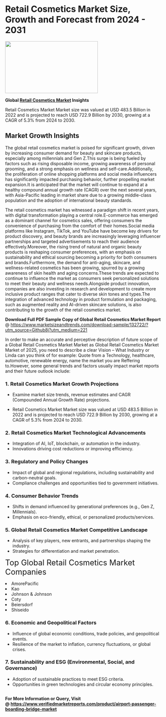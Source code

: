 <H1>Retail Cosmetics Market Size, Growth and Forecast from 2024 - 2031</H1><img class="aligncenter size-medium wp-image-584254" src="https://thirdeyenews.in/wp-content/uploads/2024/09/Global-Market-Research-300x168.jpeg" alt="" width="300" height="168" /><p><strong>Global&nbsp;<a href="https://www.marketsizeandtrends.com/download-sample/132722/?utm_source=Github8j?utm_medium=221">Retail Cosmetics Market</a> Insights</strong></p><p>Retail Cosmetics Market Market size was valued at USD 483.5 Billion in 2022 and is projected to reach USD 722.9 Billion by 2030, growing at a CAGR of 5.3% from 2024 to 2030.</p><p><h2>Market Growth Insights</h2> <p>The global retail cosmetics market is poised for significant growth, driven by increasing consumer demand for beauty and skincare products, especially among millennials and Gen Z.This surge is being fueled by factors such as rising disposable income, growing awareness of personal grooming, and a strong emphasis on wellness and self-care.Additionally, the proliferation of online shopping platforms and social media influencers has significantly impacted purchasing behavior, further propelling market expansion.It is anticipated that the market will continue to expand at a healthy compound annual growth rate (CAGR) over the next several years, with Asia-Pacific leading in market share due to a growing middle-class population and the adoption of international beauty standards.</p> <p>The retail cosmetics market has witnessed a paradigm shift in recent years, with digital transformation playing a central role.E-commerce has emerged as a dominant channel for cosmetics sales, offering consumers the convenience of purchasing from the comfort of their homes.Social media platforms like Instagram, TikTok, and YouTube have become key drivers for product discovery, and beauty brands are increasingly leveraging influencer partnerships and targeted advertisements to reach their audience effectively.Moreover, the rising trend of natural and organic beauty products is reshaping consumer preferences, with an emphasis on sustainability and ethical sourcing becoming a priority for both consumers and brands.Furthermore, the demand for anti-aging, skincare, and wellness-related cosmetics has been growing, spurred by a growing awareness of skin health and aging concerns.These trends are expected to continue to influence the market as consumers seek personalized solutions to meet their beauty and wellness needs.Alongside product innovation, companies are also investing in research and development to create more inclusive product ranges that cater to diverse skin tones and types.The integration of advanced technology in product formulation and packaging, such as augmented reality and AI-driven skincare solutions, is also contributing to the growth of the retail cosmetics market.</p> <p><span class=""><strong>Download Full PDF Sample Copy of Global Retail Cosmetics Market Report</strong> @ <a href="https://www.marketsizeandtrends.com/download-sample/132722/?utm_source=Github8j?utm_medium=221" target="_blank">https://www.marketsizeandtrends.com/download-sample/132722/?utm_source=Github8j?utm_medium=221</a></span></p><p>In order to make an accurate and perceptive description of future scope of a Global&nbsp;Retail Cosmetics Market Market as Global&nbsp;Retail Cosmetics Market Market of 2025, you need to describe a clear Vision &ndash; What Industry or Linda can you think of for example: Quote from a Technology, healthcare, automotive, renewable energy, name the market you are Reffering to.However, some general trends and factors usually impact market reports and their future outlook include:</p><h3>1.&nbsp;<strong>Retail Cosmetics Market Growth Projections</strong></h3><ul><li>Examine market size trends, revenue estimates and CAGR (Compounded Annual Growth Rate) projections.</li><li><p>Retail Cosmetics Market Market size was valued at USD 483.5 Billion in 2022 and is projected to reach USD 722.9 Billion by 2030, growing at a CAGR of 5.3% from 2024 to 2030.</p></li></ul><h3>2.&nbsp;<strong>Retail Cosmetics Market Technological Advancements</strong></h3><ul><li>Integration of AI, IoT, blockchain, or automation in the industry.</li><li>Innovations driving cost reductions or improving efficiency.</li></ul><h3>3.&nbsp;<strong>Regulatory and Policy Changes</strong></h3><ul><li>Impact of global and regional regulations, including sustainability and carbon-neutral goals.</li><li>Compliance challenges and opportunities tied to government initiatives.</li></ul><h3>4.&nbsp;<strong>Consumer Behavior Trends</strong></h3><ul><li>Shifts in demand influenced by generational preferences (e.g., Gen Z, Millennials).</li><li>Emphasis on eco-friendly, ethical, or personalized products/services.</li></ul><h3>5.&nbsp;<strong>Global Retail Cosmetics Market Competitive Landscape</strong></h3><ul><li>Analysis of key players, new entrants, and partnerships shaping the industry.</li><li>Strategies for differentiation and market penetration.</li></ul><p data-pm-slice="1 1 []"><span style="color: inherit; font-family: inherit; font-size: 25px;">Top Global Retail Cosmetics Market Companies</span></p><div class="" data-test-id=""><p><li>AmorePacific</li><li> Kao</li><li> Johnson & Johnson</li><li> Coty</li><li> Beiersdorf</li><li> Shiseido</li></p></div><h3>6.&nbsp;<strong>Economic and Geopolitical Factors</strong></h3><ul><li>Influence of global economic conditions, trade policies, and geopolitical events.</li><li>Resilience of the market to inflation, currency fluctuations, or global crises.</li></ul><h3>7.&nbsp;<strong>Sustainability and ESG (Environmental, Social, and Governance)</strong></h3><ul><li>Adoption of sustainable practices to meet ESG criteria.</li><li>Opportunities in green technologies and circular economy principles.</li></ul><h2><strong style="font-size: 14px;">For More Information or Query, Visit @&nbsp;</strong><a style="background-color: #ffffff; font-size: 14px;" href="https://www.marketsizeandtrends.com/report/retail-cosmetics-market/" target="_blank">https://www.verifiedmarketreports.com/product/airport-passenger-boarding-bridge-market</a></h2>